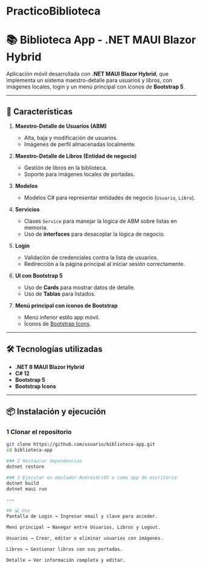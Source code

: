 ﻿# PracticoBiblioteca
# 📚 Biblioteca App - .NET MAUI Blazor Hybrid

Aplicación móvil desarrollada con **.NET MAUI Blazor Hybrid**, que implementa un sistema maestro-detalle para usuarios y libros, con imágenes locales, login y un menú principal con íconos de **Bootstrap 5**.

---

## 🚀 Características

1. **Maestro-Detalle de Usuarios (ABM)**
   - Alta, baja y modificación de usuarios.
   - Imágenes de perfil almacenadas localmente.

2. **Maestro-Detalle de Libros (Entidad de negocio)**
   - Gestión de libros en la biblioteca.
   - Soporte para imágenes locales de portadas.

3. **Modelos**
   - Modelos C# para representar entidades de negocio (`Usuario`, `Libro`).

4. **Servicios**
   - Clases `Service` para manejar la lógica de ABM sobre listas en memoria.
   - Uso de **interfaces** para desacoplar la lógica de negocio.

5. **Login**
   - Validación de credenciales contra la lista de usuarios.
   - Redirección a la página principal al iniciar sesión correctamente.

6. **UI con Bootstrap 5**
   - Uso de **Cards** para mostrar datos de detalle.
   - Uso de **Tablas** para listados.

7. **Menú principal con íconos de Bootstrap**
   - Menú inferior estilo app móvil.
   - Íconos de [Bootstrap Icons](https://icons.getbootstrap.com/).

---

## 🛠️ Tecnologías utilizadas

- **.NET 8 MAUI Blazor Hybrid**
- **C# 12**
- **Bootstrap 5**
- **Bootstrap Icons**

---

## 📦 Instalación y ejecución

### 1️ Clonar el repositorio
```bash
git clone https://github.com/usuario/biblioteca-app.git
cd biblioteca-app

### 2️ Restaurar dependencias
dotnet restore

### 3️ Ejecutar en emulador Android/iOS o como app de escritorio
dotnet build
dotnet maui run

---

## 💻 Uso
Pantalla de Login → Ingresar email y clave para acceder.

Menú principal → Navegar entre Usuarios, Libros y Logout.

Usuarios → Crear, editar o eliminar usuarios con imágenes.

Libros → Gestionar libros con sus portadas.

Detalle → Ver información completa y editar.




